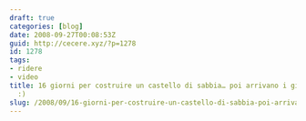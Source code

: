 ```yaml
---
draft: true
categories: [blog]
date: 2008-09-27T00:08:53Z
guid: http://cecere.xyz/?p=1278
id: 1278
tags:
- ridere
- video
title: 16 giorni per costruire un castello di sabbia… poi arrivano i giornalisti…
  :)
slug: /2008/09/16-giorni-per-costruire-un-castello-di-sabbia-poi-arrivano-i-giornalisti/
---
```


